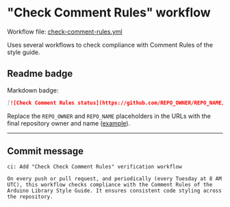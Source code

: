 
# "Check Comment Rules" workflow

Workflow file: [check-comment-rules.yml](check-comment-rules.yml)

Uses several workflows to check compliance with Comment Rules of the style guide.

## Readme badge

Markdown badge:

```markdown
[![Check Comment Rules status](https://github.com/REPO_OWNER/REPO_NAME/actions/workflows/check-comment-rules.yml/badge.svg)](https://github.com/REPO_OWNER/REPO_NAME/actions/workflows/check-comment-rules.yml)
```

Replace the `REPO_OWNER` and `REPO_NAME` placeholders in the URLs with the final repository owner and name ([example](https://raw.githubusercontent.com/arduino-libraries/ArduinoIoTCloud/master/README.md)).

---

## Commit message

```
ci: Add "Check Check Comment Rules" verification workflow

On every push or pull request, and periodically (every Tuesday at 8 AM UTC), this workflow checks compliance with the Comment Rules of the Arduino Library Style Guide. It ensures consistent code styling across the repository.

```